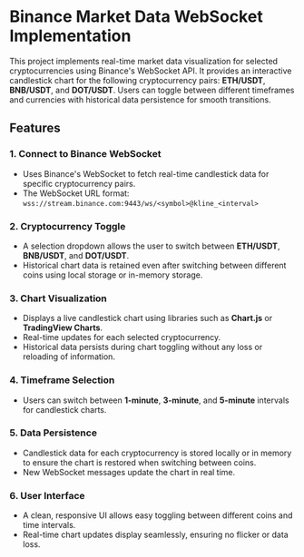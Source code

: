 # Binance Market Data WebSocket Implementation

This project implements real-time market data visualization for selected cryptocurrencies using Binance's WebSocket API. It provides an interactive candlestick chart for the following cryptocurrency pairs: **ETH/USDT**, **BNB/USDT**, and **DOT/USDT**. Users can toggle between different timeframes and currencies with historical data persistence for smooth transitions.

## Features

### 1. Connect to Binance WebSocket
- Uses Binance's WebSocket to fetch real-time candlestick data for specific cryptocurrency pairs.
- The WebSocket URL format:  
  `wss://stream.binance.com:9443/ws/<symbol>@kline_<interval>`

### 2. Cryptocurrency Toggle
- A selection dropdown allows the user to switch between **ETH/USDT**, **BNB/USDT**, and **DOT/USDT**.
- Historical chart data is retained even after switching between different coins using local storage or in-memory storage.

### 3. Chart Visualization
- Displays a live candlestick chart using libraries such as **Chart.js** or **TradingView Charts**.
- Real-time updates for each selected cryptocurrency.
- Historical data persists during chart toggling without any loss or reloading of information.

### 4. Timeframe Selection
- Users can switch between **1-minute**, **3-minute**, and **5-minute** intervals for candlestick charts.

### 5. Data Persistence
- Candlestick data for each cryptocurrency is stored locally or in memory to ensure the chart is restored when switching between coins.
- New WebSocket messages update the chart in real time.

### 6. User Interface
- A clean, responsive UI allows easy toggling between different coins and time intervals.
- Real-time chart updates display seamlessly, ensuring no flicker or data loss.


